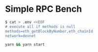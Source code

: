 Simple RPC Bench
==

```sh
$ cat > .env <<EOF
# execute all if methods is null
methods=eth_getBlockByNumber,eth_chainId
network=devnet
```

```sh
yarn && yarn start
```
